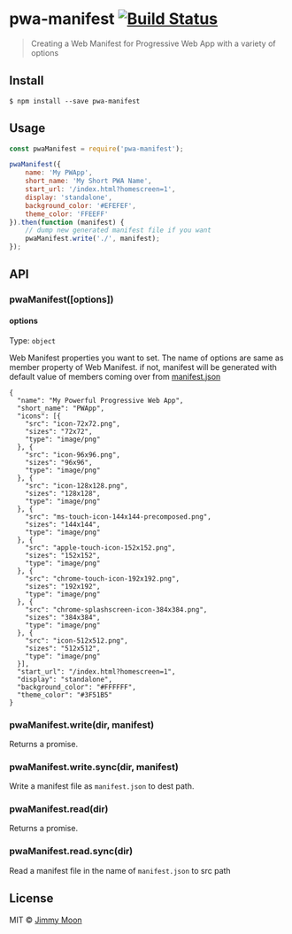 # pwa-manifest [![Build Status](https://travis-ci.org/ragingwind/pwa-manifest.svg?branch=master)](https://travis-ci.org/ragingwind/pwa-manifest)

> Creating a Web Manifest for Progressive Web App with a variety of options


## Install

```
$ npm install --save pwa-manifest
```


## Usage

```js
const pwaManifest = require('pwa-manifest');

pwaManifest({
	name: 'My PWApp',
	short_name: 'My Short PWA Name',
	start_url: '/index.html?homescreen=1',
	display: 'standalone',
	background_color: '#EFEFEF',
	theme_color: 'FFEEFF'
}).then(function (manifest) {
	// dump new generated manifest file if you want
	pwaManifest.write('./', manifest);
});
```


## API

### pwaManifest([options])

#### options

Type: `object`

Web Manifest properties you want to set. The name of options are same as member property of Web Manifest. if not, manifest will be generated with default value of members coming over from [manifest.json](https://github.com/PolymerLabs/progressive-webapp-config/blob/master/app/manifest.json)

```
{
  "name": "My Powerful Progressive Web App",
  "short_name": "PWApp",
  "icons": [{
    "src": "icon-72x72.png",
    "sizes": "72x72",
    "type": "image/png"
  }, {
    "src": "icon-96x96.png",
    "sizes": "96x96",
    "type": "image/png"
  }, {
    "src": "icon-128x128.png",
    "sizes": "128x128",
    "type": "image/png"
  }, {
    "src": "ms-touch-icon-144x144-precomposed.png",
    "sizes": "144x144",
    "type": "image/png"
  }, {
    "src": "apple-touch-icon-152x152.png",
    "sizes": "152x152",
    "type": "image/png"
  }, {
    "src": "chrome-touch-icon-192x192.png",
    "sizes": "192x192",
    "type": "image/png"
  }, {
    "src": "chrome-splashscreen-icon-384x384.png",
    "sizes": "384x384",
    "type": "image/png"
  }, {
    "src": "icon-512x512.png",
    "sizes": "512x512",
    "type": "image/png"
  }],
  "start_url": "/index.html?homescreen=1",
  "display": "standalone",
  "background_color": "#FFFFFF",
  "theme_color": "#3F51B5"
}
```

### pwaManifest.write(dir, manifest)

Returns a promise.

### pwaManifest.write.sync(dir, manifest)

Write a manifest file as `manifest.json` to dest path.

### pwaManifest.read(dir)

Returns a promise.

### pwaManifest.read.sync(dir)

Read a manifest file in the name of `manifest.json` to src path

## License

MIT © [Jimmy Moon](http://ragingwind.me)
